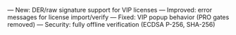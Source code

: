 — New: DER/raw signature support for VIP licenses
— Improved: error messages for license import/verify
— Fixed: VIP popup behavior (PRO gates removed)
— Security: fully offline verification (ECDSA P-256, SHA-256)



























